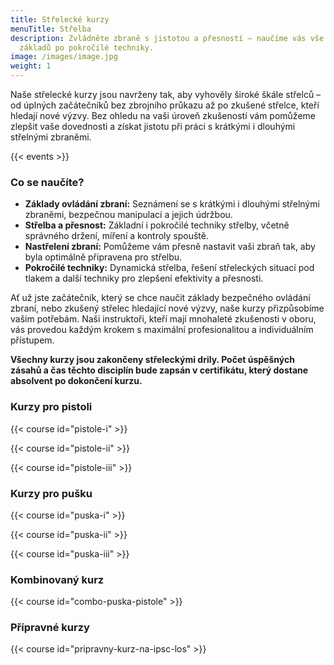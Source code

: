 ```yaml
---
title: Střelecké kurzy
menuTitle: Střelba
description: Zvládněte zbraně s jistotou a přesností – naučíme vás vše od
  základů po pokročilé techniky.
image: /images/image.jpg
weight: 1
---
```


Naše střelecké kurzy jsou navrženy tak, aby vyhověly široké škále střelců – od úplných začátečníků bez zbrojního průkazu až po zkušené střelce, kteří hledají nové výzvy. Bez ohledu na vaši úroveň zkušeností vám pomůžeme zlepšit vaše dovednosti a získat jistotu při práci s krátkými i dlouhými střelnými zbraněmi.

{{< events >}}

### Co se naučíte?

- **Základy ovládání zbraní:** Seznámení se s krátkými i dlouhými střelnými zbraněmi, bezpečnou manipulací a jejich údržbou.
- **Střelba a přesnost:** Základní i pokročilé techniky střelby, včetně správného držení, míření a kontroly spouště.
- **Nastřelení zbraní:** Pomůžeme vám přesně nastavit vaši zbraň tak, aby byla optimálně připravena pro střelbu.
- **Pokročilé techniky:** Dynamická střelba, řešení střeleckých situací pod tlakem a další techniky pro zlepšení efektivity a přesnosti.

Ať už jste začátečník, který se chce naučit základy bezpečného ovládání zbraní, nebo zkušený střelec hledající nové výzvy, naše kurzy přizpůsobíme vašim potřebám. Naši instruktoři, kteří mají mnohaleté zkušenosti v oboru, vás provedou každým krokem s maximální profesionalitou a individuálním přístupem.

**Všechny kurzy jsou zakončeny střeleckými drily. Počet úspěšných zásahů a čas těchto disciplín bude zapsán v certifikátu, který dostane absolvent po dokončení kurzu.**

### Kurzy pro pistoli

{{< course id="pistole-i" >}}

{{< course id="pistole-ii" >}}

{{< course id="pistole-iii" >}}

### Kurzy pro pušku

{{< course id="puska-i" >}}

{{< course id="puska-ii" >}}

{{< course id="puska-iii" >}}

### Kombinovaný kurz

{{< course id="combo-puska-pistole" >}}

### Přípravné kurzy

{{< course id="pripravny-kurz-na-ipsc-los" >}}


